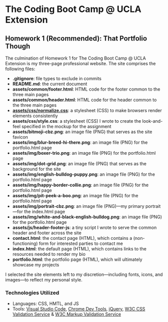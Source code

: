 # The Coding Boot Camp @ UCLA Extension
## Homework 1 (Recommended): That Portfolio Though
The culmination of Homework 1 for The Coding Boot Camp @ UCLA Extension is my three-page professional website. The site comprises the following files:

- **.gitignore**: file types to exclude in commits
- **README.md**: the current document
- **assets/common/footer.html**: HTML code for the footer common to the three main pages
- **assets/common/header.html**: HTML code for the header common to the three main pages
- **[assets/css/normalize.css](https://necolas.github.io/normalize.css/)**:  a stylesheet (CSS) to make browsers render elements consistently
- **assets/css/style.css**: a stylesheet (CSS) I wrote to create the look-and-feel specified in the mockup for the assignment
- **assets/bitmoji-cbz.png**: an image file (PNG) that serves as the site favicon
- **assets/img/blur-breed-hi-there.png**: an image file (PNG) for the portfolio.html page
- **assets/img/boxer-trio.png**: an image file (PNG) for the portfolio.html page
- **assets/img/dot-grid.png**: an image file (PNG) that serves as the background for the site
- **assets/img/english-bulldog-puppy.png**: an image file (PNG) for the portfolio.html page
- **assets/img/happy-border-collie.png**: an image file (PNG) for the portfolio.html page
- **assets/img/pit-peek-a-boo.png**: an image file (PNG) for the portfolio.html page
- **assets/img/portrait-cbz.png**: an image file (PNG)—my primary portrait—for the index.html page
- **assets/img/white-and-black-english-bulldog.png**: an image file (PNG) for the portfolio.html page
- **assets/js/header-footer-js**: a tiny script I wrote to serve the common header and footer across the site
- **contact.html**: the contact page (HTML), which contains a (non-functioning) form for interested parties to contact me
- **index.html**: the default page (HTML), which contains links to the resources needed to render my bio
- **portfolio.html**: the portfolio page (HTML), which will ultimately showcase my projects

I selected the site elements left to my discretion—including fonts, icons, and images—to reflect my personal style. 

### Technologies Utilized
- Languages: CSS, HMTL, and JS
- Tools: [Visual Studio Code](https://code.visualstudio.com/), [Chrome Dev Tools](https://developers.google.com/web/tools/chrome-devtools), [jQuery](https://jquery.com/),  [W3C CSS Validation Service](https://jigsaw.w3.org/css-validator/)  &  [W3C Markup Validation Service](https://validator.w3.org/) 

